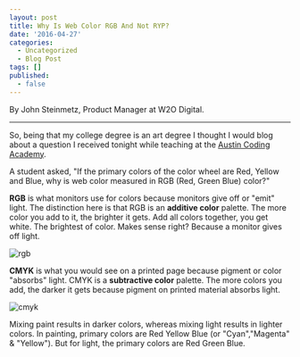 ```yaml
---
layout: post
title: Why Is Web Color RGB And Not RYP?
date: '2016-04-27'
categories:
  - Uncategorized
  - Blog Post
tags: []
published:
  - false
---
```




By John Steinmetz, Product Manager at W2O Digital.

--------------------------------------------------------------------------------

So, being that my college degree is an art degree I thought I would blog about a question I received tonight while teaching at the [Austin Coding Academy](//www.austincodingacademy.com/).

A student asked, "If the primary colors of the color wheel are Red, Yellow and Blue, why is web color measured in RGB (Red, Green Blue) color?"

**RGB** is what monitors use for colors because monitors give off or "emit" light. The distinction here is that RGB is an **additive color** palette. The more color you add to it, the brighter it gets. Add all colors together, you get white. The brightest of color. Makes sense right? Because a monitor gives off light.

<!-- DEAD LINK -->
![rgb](//www.austincodingacademy.com/wp-content/uploads/2016/04/rgb.jpg)



**CMYK** is what you would see on a printed page because pigment or color "absorbs" light. CMYK is a **subtractive color** palette. The more colors you add, the darker it gets because pigment on printed material absorbs light.
<!-- DEAD LINK -->
![cmyk](//www.austincodingacademy.com/wp-content/uploads/2016/04/cmyk.jpg)

Mixing paint results in darker colors, whereas mixing light results in lighter colors. In painting, primary colors are Red Yellow Blue (or "Cyan","Magenta" & "Yellow"). But for light, the primary colors are Red Green Blue.

